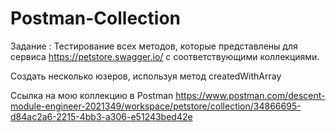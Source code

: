 # Postman-Collection

Задание : Тестирование всех методов, которые представлены для сервиса https://petstore.swagger.io/ с соответствующими коллекциями. 

Создать несколько юзеров, используя метод createdWithArray

Ссылка на мою коллекцию в Postman https://www.postman.com/descent-module-engineer-2021349/workspace/petstore/collection/34866695-d84ac2a6-2215-4bb3-a306-e51243bed42e
